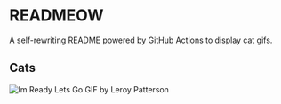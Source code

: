 # READMEOW

A self-rewriting README powered by GitHub Actions to display cat gifs.

## Cats

![Im Ready Lets Go GIF by Leroy Patterson](https://media2.giphy.com/media/CjmvTCZf2U3p09Cn0h/200.gif?cid=9acd02day7jbs3pnlwqk7xrlj2amgxnlcq1aksf6jxbs01b9&ep=v1_gifs_search&rid=200.gif&ct=g)
